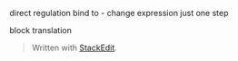 direct regulation 
bind to - change expression
just one step 

block translation


> Written with [StackEdit](https://stackedit.io/).
<!--stackedit_data:
eyJoaXN0b3J5IjpbMzQ4NTA3MzAwLC00NDk1MTkxNiw3MzA5OT
gxMTZdfQ==
-->